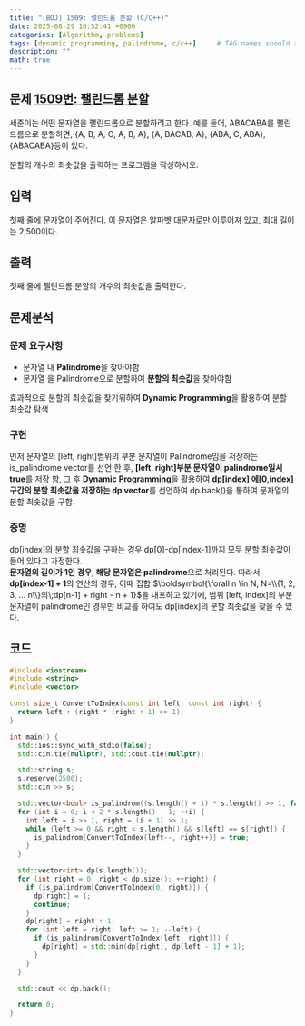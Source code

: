 ```yaml
---
title: "[BOJ] 1509: 팰린드롬 분할 (C/C++)"
date: 2025-08-29 16:52:41 +0900
categories: [Algorithm, problems]
tags: [dynamic programming, palindrome, c/c++]     # TAG names should always be lowercase
description: ""
math: true
---
```

## 문제 [1509번: 팰린드롬 분할](https://www.acmicpc.net/problem/1509)
세준이는 어떤 문자열을 팰린드롬으로 분할하려고 한다. 예를 들어, ABACABA를 팰린드롬으로 분할하면, {A, B, A, C, A, B, A}, {A, BACAB, A}, {ABA, C, ABA}, {ABACABA}등이 있다.

분할의 개수의 최솟값을 출력하는 프로그램을 작성하시오.

## 입력
첫째 줄에 문자열이 주어진다. 이 문자열은 알파벳 대문자로만 이루어져 있고, 최대 길이는 2,500이다.

## 출력
첫째 줄에 팰린드롬 분할의 개수의 최솟값을 출력한다.

## 문제분석
### 문제 요구사항
- 문자열 내 **Palindrome**을 찾아야함
- 문자열 을 Palindrome으로 분할하여 **분할의 최솟값**을 찾아야함

효과적으로 분할의 최솟값을 찾기위하여 **Dynamic Programming**을 활용하여 분할 최솟값 탐색

### 구현
먼저 문자열의 [left, right]범위의 부분 문자열이 Palindrome임을 저장하는 is_palindrome vector를 선언 한 후, **[left, right]부분 문자열이 palindrome일시 true**를 저장 함, 그 후 **Dynamic Programming**을 활용하여 **dp[index] 에[0,index]구간의 분할 최솟값을 저장하는 dp vector**를 선언하여 dp.back()을 통하여 문자열의 분할 최솟값을 구함.

### 증명
dp[index]의 분할 최솟값을 구하는 경우 dp[0]-dp[index-1]까지 모두 분할 최솟값이 들어 있다고 가정한다.<br>
**문자열의 길이가 1인 경우, 해당 문자열은 palindrome**으로 처리된다. 따라서 **dp[index-1] + 1**의 연산의 경우, 이때 집합 $\boldsymbol{\forall n \in N, N=\\{1, 2, 3, ... n\\}의\;dp[n-1] + right - n + 1}$을 내포하고 있기에, 범위 [left, index]의 부분 문자열이 palindrome인 경우만 비교를 하여도 dp[index]의 분할 최솟값을 찾을 수 있다.
## 코드
```cpp
#include <iostream>
#include <string>
#include <vector>

const size_t ConvertToIndex(const int left, const int right) {
  return left + (right * (right + 1) >> 1);
}

int main() {
  std::ios::sync_with_stdio(false);
  std::cin.tie(nullptr), std::cout.tie(nullptr);

  std::string s;
  s.reserve(2500);
  std::cin >> s;

  std::vector<bool> is_palindrom((s.length() + 1) * s.length() >> 1, false);
  for (int i = 0; i < 2 * s.length() - 1; ++i) {
    int left = i >> 1, right = (i + 1) >> 1;
    while (left >= 0 && right < s.length() && s[left] == s[right]) {
      is_palindrom[ConvertToIndex(left--, right++)] = true;
    }
  }

  std::vector<int> dp(s.length());
  for (int right = 0; right < dp.size(); ++right) {
    if (is_palindrom[ConvertToIndex(0, right)]) {
      dp[right] = 1;
      continue;
    }
    dp[right] = right + 1;
    for (int left = right; left >= 1; --left) {
      if (is_palindrom[ConvertToIndex(left, right)]) {
        dp[right] = std::min(dp[right], dp[left - 1] + 1);
      }
    }
  }

  std::cout << dp.back();

  return 0;
}
```